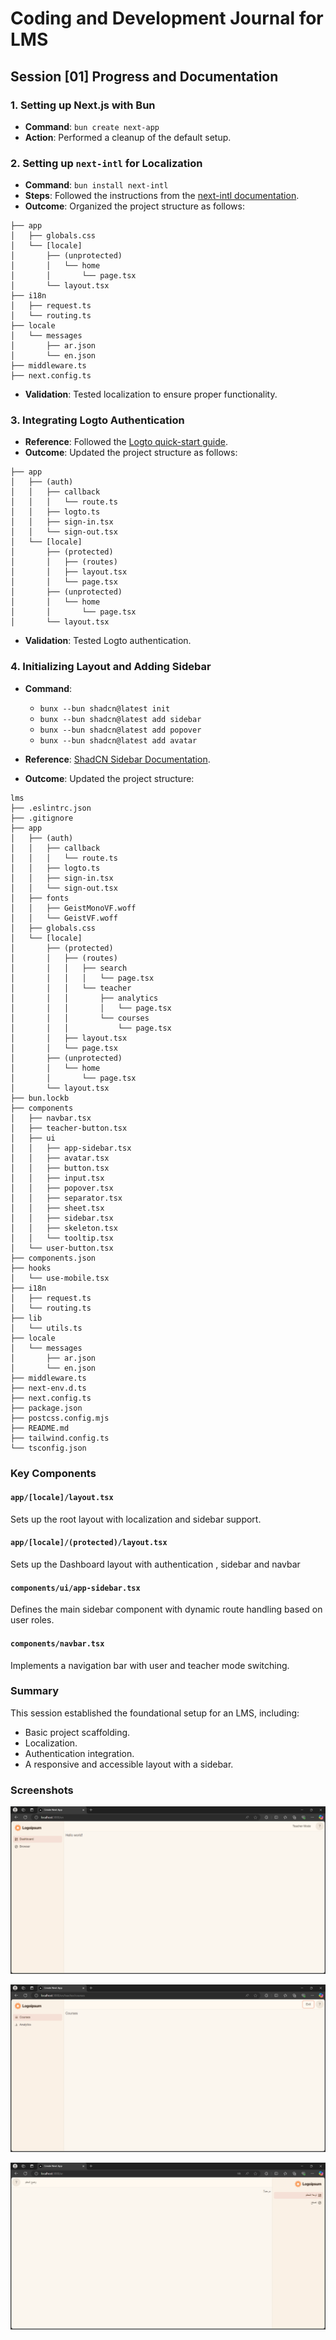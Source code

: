 # Coding and Development Journal for LMS

## Session [01] Progress and Documentation

### 1. Setting up Next.js with Bun

- **Command**: `bun create next-app`
- **Action**: Performed a cleanup of the default setup.

### 2. Setting up `next-intl` for Localization

- **Command**: `bun install next-intl`
- **Steps**: Followed the instructions from the [next-intl documentation](https://next-intl.dev/docs/getting-started/app-router/with-i18n-routing).
- **Outcome**: Organized the project structure as follows:

```
├── app
│   ├── globals.css
│   └── [locale]
│       ├── (unprotected)
│       │   └── home
│       │       └── page.tsx
│       └── layout.tsx
├── i18n
│   ├── request.ts
│   └── routing.ts
├── locale
│   └── messages
│       ├── ar.json
│       └── en.json
├── middleware.ts
├── next.config.ts
```

- **Validation**: Tested localization to ensure proper functionality.

### 3. Integrating Logto Authentication

- **Reference**: Followed the [Logto quick-start guide](https://docs.logto.io/quick-starts/next-app-router).
- **Outcome**: Updated the project structure as follows:

```
├── app
│   ├── (auth)
│   │   ├── callback
│   │   │   └── route.ts
│   │   ├── logto.ts
│   │   ├── sign-in.tsx
│   │   └── sign-out.tsx
│   └── [locale]
│       ├── (protected)
│       │   ├── (routes)
│       │   ├── layout.tsx
│       │   └── page.tsx
│       ├── (unprotected)
│       │   └── home
│       │       └── page.tsx
│       └── layout.tsx
```

- **Validation**: Tested Logto authentication.

### 4. Initializing Layout and Adding Sidebar

- **Command**:

  - `bunx --bun shadcn@latest init`
  - `bunx --bun shadcn@latest add sidebar`
  - `bunx --bun shadcn@latest add popover`
  - `bunx --bun shadcn@latest add avatar`

- **Reference**: [ShadCN Sidebar Documentation](https://ui.shadcn.com/docs/components/sidebar).
- **Outcome**: Updated the project structure:

```
lms
├── .eslintrc.json
├── .gitignore
├── app
│   ├── (auth)
│   │   ├── callback
│   │   │   └── route.ts
│   │   ├── logto.ts
│   │   ├── sign-in.tsx
│   │   └── sign-out.tsx
│   ├── fonts
│   │   ├── GeistMonoVF.woff
│   │   └── GeistVF.woff
│   ├── globals.css
│   └── [locale]
│       ├── (protected)
│       │   ├── (routes)
│       │   │   ├── search
│       │   │   │   └── page.tsx
│       │   │   └── teacher
│       │   │       ├── analytics
│       │   │       │   └── page.tsx
│       │   │       └── courses
│       │   │           └── page.tsx
│       │   ├── layout.tsx
│       │   └── page.tsx
│       ├── (unprotected)
│       │   └── home
│       │       └── page.tsx
│       └── layout.tsx
├── bun.lockb
├── components
│   ├── navbar.tsx
│   ├── teacher-button.tsx
│   ├── ui
│   │   ├── app-sidebar.tsx
│   │   ├── avatar.tsx
│   │   ├── button.tsx
│   │   ├── input.tsx
│   │   ├── popover.tsx
│   │   ├── separator.tsx
│   │   ├── sheet.tsx
│   │   ├── sidebar.tsx
│   │   ├── skeleton.tsx
│   │   └── tooltip.tsx
│   └── user-button.tsx
├── components.json
├── hooks
│   └── use-mobile.tsx
├── i18n
│   ├── request.ts
│   └── routing.ts
├── lib
│   └── utils.ts
├── locale
│   └── messages
│       ├── ar.json
│       └── en.json
├── middleware.ts
├── next-env.d.ts
├── next.config.ts
├── package.json
├── postcss.config.mjs
├── README.md
├── tailwind.config.ts
└── tsconfig.json
```

### Key Components

#### `app/[locale]/layout.tsx`

Sets up the root layout with localization and sidebar support.

#### `app/[locale]/(protected)/layout.tsx`

Sets up the Dashboard layout with authentication , sidebar and navbar

#### `components/ui/app-sidebar.tsx`

Defines the main sidebar component with dynamic route handling based on user roles.

#### `components/navbar.tsx`

Implements a navigation bar with user and teacher mode switching.

### Summary

This session established the foundational setup for an LMS, including:

- Basic project scaffolding.
- Localization.
- Authentication integration.
- A responsive and accessible layout with a sidebar.

### Screenshots

![Screenshot](/public/documents/images/s01/1.png)

![Screenshot](/public/documents/images/s01/2.png)

![Screenshot](/public/documents/images/s01/3.png)
